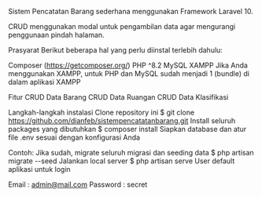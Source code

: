 Sistem Pencatatan Barang sederhana menggunakan Framework Laravel 10.

CRUD menggunakan modal untuk pengambilan data agar mengurangi penggunaan pindah halaman.

Prasyarat
Berikut beberapa hal yang perlu diinstal terlebih dahulu:

Composer (https://getcomposer.org/)
PHP ^8.2
MySQL
XAMPP
Jika Anda menggunakan XAMPP, untuk PHP dan MySQL sudah menjadi 1 (bundle) di dalam aplikasi XAMPP

Fitur
CRUD Data Barang
CRUD Data Ruangan
CRUD Data Klasifikasi

Langkah-langkah instalasi
Clone repository ini
$ git clone https://github.com/dianfeb/sistempencatatanbarang.git
Install seluruh packages yang dibutuhkan
$ composer install
Siapkan database dan atur file .env sesuai dengan konfigurasi Anda

Contoh:
Jika sudah, migrate seluruh migrasi dan seeding data
$ php artisan migrate --seed
Jalankan local server
$ php artisan serve
User default aplikasi untuk login

Email       : admin@mail.com
Password    : secret



